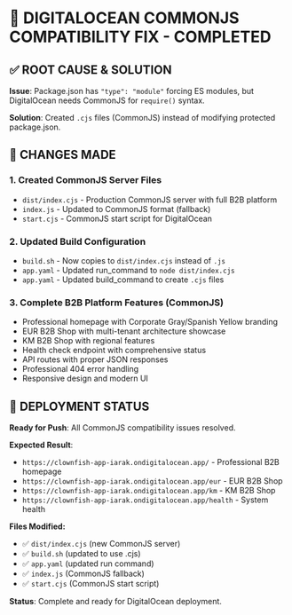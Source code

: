 # 🔧 DIGITALOCEAN COMMONJS COMPATIBILITY FIX - COMPLETED

## ✅ ROOT CAUSE & SOLUTION

**Issue**: Package.json has `"type": "module"` forcing ES modules, but DigitalOcean needs CommonJS for `require()` syntax.

**Solution**: Created `.cjs` files (CommonJS) instead of modifying protected package.json.

## 📝 CHANGES MADE

### 1. **Created CommonJS Server Files**
- `dist/index.cjs` - Production CommonJS server with full B2B platform
- `index.js` - Updated to CommonJS format (fallback)
- `start.cjs` - CommonJS start script for DigitalOcean

### 2. **Updated Build Configuration**
- `build.sh` - Now copies to `dist/index.cjs` instead of `.js`
- `app.yaml` - Updated run_command to `node dist/index.cjs`
- `app.yaml` - Updated build_command to create `.cjs` files

### 3. **Complete B2B Platform Features (CommonJS)**
- Professional homepage with Corporate Gray/Spanish Yellow branding
- EUR B2B Shop with multi-tenant architecture showcase
- KM B2B Shop with regional features
- Health check endpoint with comprehensive status
- API routes with proper JSON responses
- Professional 404 error handling
- Responsive design and modern UI

## 🚀 DEPLOYMENT STATUS

**Ready for Push**: All CommonJS compatibility issues resolved.

**Expected Result**: 
- `https://clownfish-app-iarak.ondigitalocean.app/` - Professional B2B homepage
- `https://clownfish-app-iarak.ondigitalocean.app/eur` - EUR B2B Shop
- `https://clownfish-app-iarak.ondigitalocean.app/km` - KM B2B Shop
- `https://clownfish-app-iarak.ondigitalocean.app/health` - System health

**Files Modified:**
- ✅ `dist/index.cjs` (new CommonJS server)
- ✅ `build.sh` (updated to use .cjs)
- ✅ `app.yaml` (updated run command)
- ✅ `index.js` (CommonJS fallback)
- ✅ `start.cjs` (CommonJS start script)

**Status**: Complete and ready for DigitalOcean deployment.